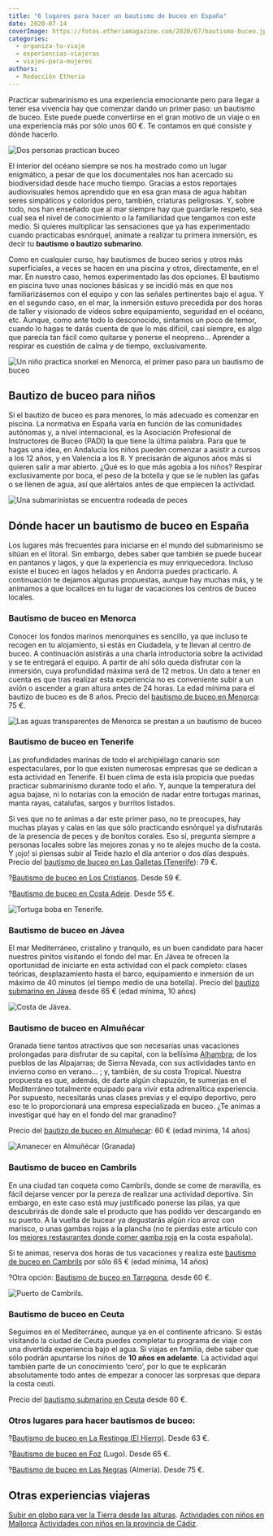 ```yaml
---
title: "6 lugares para hacer un bautismo de buceo en España"
date: 2020-07-14
coverImage: https://fotos.etheriamagazine.com/2020/07/bautismo-buceo.jpg
categories: 
  - organiza-tu-viaje
  - experiencias-viajeras
  - viajes-para-mujeres
authors: 
  - Redacción Etheria
---
```


Practicar submarinismo es una experiencia emocionante pero para llegar a tener esa vivencia hay que comenzar dando un primer paso: un bautismo de buceo. Este puede puede convertirse en el gran motivo de un viaje o en una experiencia más por sólo unos 60 €. Te contamos en qué consiste y dónde hacerlo.

![Dos personas practican buceo](https://fotos.etheriamagazine.com/2020/07/bautismo-buceo-espana-900x675.jpg "Bautismo de buceo. ©Li Yang")

El interior del océano siempre se nos ha mostrado como un lugar enigmático, a pesar de 
que los documentales nos han acercado su biodiversidad desde hace mucho tiempo. Gracias 
a estos reportajes audiovisuales hemos aprendido que en esa gran masa de agua habitan 
seres simpáticos y coloridos pero, también, criaturas peligrosas. Y, sobre todo, nos han 
enseñado que al mar siempre hay que guardarle respeto, sea cual sea el nivel de 
conocimiento o la familiaridad que tengamos con este medio. Si quieres multiplicar las 
sensaciones que ya has experimentado cuando practicabas esnórquel, anímate a realizar tu 
primera inmersión, es decir tu **bautismo o bautizo submarino**. 

Como en cualquier curso, hay bautismos de buceo serios y otros más superficiales, a 
veces se hacen en una piscina y otros, directamente, en el mar. En nuestro caso, hemos 
experimentado las dos opciones. El bautismo en piscina tuvo unas nociones básicas y se 
incidió más en que nos familiarizásemos con el equipo y con las señales pertinentes bajo 
el agua. Y en el segundo caso, en el mar, la inmersión estuvo precedida por dos horas de 
taller y visionado de vídeos sobre equipamiento, seguridad en el océano, etc. Aunque, 
como ante todo lo desconocido, sintamos un poco de temor, cuando lo hagas te darás 
cuenta de que lo más difícil, casi siempre, es algo que parecía tan fácil como quitarse 
y ponerse el neopreno... Aprender a respirar es cuestión de calma y de tiempo, 
exclusivamente. 

![Un niño practica snorkel en Menorca, el primer paso para un bautismo de buceo](https://fotos.etheriamagazine.com/2020/07/bautismo-buceo-ninos-900x600.jpg "Bautizo buceo para niños. © Nick Sarvari")

## Bautizo de buceo para niños

Si el bautizo de buceo es para menores, lo más adecuado es comenzar en piscina. La 
normativa en España varía en función de las comunidades autónomas y, a nivel 
internacional, es la Asociación Profesional de Instructores de Buceo (PADI) la que tiene 
la última palabra. Para que te hagas una idea, en Andalucía los niños pueden comenzar a 
asistir a cursos a los 12 años, y en Valencia a los 8. Y precisarán de algunos años más 
si quieren salir a mar abierto. ¿Qué es lo que más agobia a los niños? Respirar 
exclusivamente por boca, el peso de la botella y que se le nublen las gafas o se llenen 
de agua, así que alértalos antes de que empiecen la actividad. 

![Una submarinistas se encuentra rodeada de peces](https://fotos.etheriamagazine.com/2020/07/buceo-empresas-bautizo-900x675.jpg "El litoral español cuenta con decenas de empresas que se dedican al buceo.")

## Dónde hacer un bautismo de buceo en España

Los lugares más frecuentes para iniciarse en el mundo del submarinismo se sitúan en el 
litoral. Sin embargo, debes saber que también se puede bucear en pantanos y lagos, y que 
la experiencia es muy enriquecedora. Incluso existe el buceo en lagos helados y en 
Andorra puedes practicarlo. A continuación te dejamos algunas propuestas, aunque hay 
muchas más, y te animamos a que localices en tu lugar de vacaciones los centros de buceo 
locales. 

### Bautismo de buceo en Menorca

Conocer los fondos marinos menorquines es sencillo, ya que incluso te recogen en tu 
alojamiento, si estás en Ciudadela, y te llevan al centro de buceo. A continuación 
asistirás a una charla introductoria sobre la actividad y se te entregará el equipo. A 
partir de ahí sólo queda disfrutar con la inmersión, cuya profundidad máxima será de 12 
metros. Un dato a tener en cuenta es que tras realizar esta experiencia no es 
conveniente subir a un avión o ascender a gran altura antes de 24 horas. La edad mínima 
para el bautizo de buceo es de 8 años. Precio del [bautismo de buceo en 
Menorca](https://www.civitatis.com/es/menorca/bautismo-buceo-menorca/?aid=10211): 75 €. 

![Las aguas transparentes de Menorca se prestan a un bautismo de buceo](https://fotos.etheriamagazine.com/2020/07/buceo-menorca-900x619.jpg "Las transparentes aguas de Menorca son ideales para el buceo. © Natalia Ponce")

### Bautismo de buceo en Tenerife

Las profundidades marinas de todo el archipiélago canario son espectaculares, por lo que 
existen numerosas empresas que se dedican a esta actividad en Tenerife. El buen clima de 
esta isla propicia que puedas practicar submarinismo durante todo el año. Y, aunque la 
temperatura del agua bajase, ni lo notarías con la emoción de nadar entre tortugas 
marinas, manta rayas, catalufas, sargos y burritos listados. 

Si ves que no te animas a dar este primer paso, no te preocupes, hay muchas playas y 
calas en las que sólo practicando esnórquel ya disfrutarás de la presencia de peces y de 
bonitos corales. Eso sí, pregunta siempre a personas locales sobre las mejores zonas y 
no te alejes mucho de la costa. Y ¡ojo! si piensas subir al Teide hazlo el día anterior 
o dos días después. Precio del [bautismo de buceo en Las Galletas 
(Tenerife](https://www.civitatis.com/es/tenerife/bautismo-buceo-tenerife/?aid=10211)): 
79 €. 

?[Bautismo de buceo en Los 
Cristianos](https://www.civitatis.com/es/los-cristianos/bautismo-buceo-cristianos/?aid=10211). 
Desde 59 €. 

?[Bautismo de buceo en Costa 
Adeje](https://www.civitatis.com/es/costa-adeje/bautismo-buceo-costa-adeje/?aid=10211). 
Desde 55 €. 

![Tortuga boba en Tenerife.](https://fotos.etheriamagazine.com/2020/07/tortuga-buceo-tenerife-900x577.jpg "Tortuga boba en Tenerife. © Pablo Valerio")

### Bautismo de buceo en Jávea

El mar Mediterráneo, cristalino y tranquilo, es un buen candidato para hacer nuestros 
pinitos visitando el fondo del mar. En Jávea te ofrecen la oportunidad de iniciarte en 
esta actividad con el pack completo: clases teóricas, desplazamiento hasta el barco, 
equipamiento e inmersión de un máximo de 40 minutos (el tiempo medio de una botella). 
Precio del [bautizo submarino en 
Jávea](https://www.civitatis.com/es/javea/bautismo-buceo-javea/?aid=10211) desde 65 € 
(edad mínima, 10 años) 

![Costa de Jávea.](https://fotos.etheriamagazine.com/2020/07/costa-javea-buceo-900x600.jpg "Costa de Jávea. © Dominique Devroye")

### Bautismo de buceo en Almuñécar

Granada tiene tantos atractivos que son necesarias unas vacaciones prolongadas para 
disfrutar de su capital, con la bellísima [Alhambra](http://etheriamagazine.com/2020/05/29/48-horas-en-el-albayzin-y-la-alhambra/); 
de los pueblos de las Alpajarras; de Sierra Nevada, con sus actividades tanto en 
invierno como en verano… ; y, también, de su costa Tropical. Nuestra propuesta es que, 
además, de darte algún chapuzón, te sumerjas en el Mediterráneo totalmente equipado para 
vivir esta adrenalítica experiencia. Por supuesto, necesitarás unas clases previas y el 
equipo deportivo, pero eso te lo proporcionará una empresa especializada en buceo. ¿Te 
animas a investigar qué hay en el fondo del mar granadino? 

Precio del [bautizo de buceo en 
Almuñecar](https://www.civitatis.com/es/almunecar/bautismo-buceo-almunecar/?aid=10211): 
60 € (edad mínima, 14 años) 

![Amanecer en Almuñécar (Granada)](https://fotos.etheriamagazine.com/2020/07/almunecar-amanecer-buceo-900x506.jpg "Amanecer en Almuñécar (Granada). © Daroca 30")

### Bautismo de buceo en Cambrils

En una ciudad tan coqueta como Cambrils, donde se come de maravilla, es fácil dejarse 
vencer por la pereza de realizar una actividad deportiva. Sin embargo, en este caso está 
muy justificado ponerse las pilas, ya que descubrirás de donde sale el producto que has 
podido ver descargando en su puerto. A la vuelta de bucear ya degustarás algún rico 
arroz con marisco, o unas gambas rojas a la plancha (no te pierdas este artículo con los [mejores 
restaurantes donde comer gamba 
roja](http://etheriamagazine.com/2019/07/02/mejores-restaurantes-gamba-roja-blanca-palamos-cambrils-valencia-almeria-huelva/) 
en la costa española). 

Si te animas, reserva dos horas de tus vacaciones y realiza este [bautismo de buceo en 
Cambrils](https://www.civitatis.com/es/cambrils/bautismo-buceo-cambrils/?aid=10211) por 
sólo 65 € (edad mínima, 14 años) 

?Otra opción: [Bautismo de buceo en 
Tarragona](https://www.civitatis.com/es/tarragona/bautismo-buceo-tarragona/?aid=10211), 
desde 60 €. 

![Puerto de Cambrils.](https://fotos.etheriamagazine.com/2020/07/cambrils-puerto-900x600.jpg "Puerto de Cambrils. © Litoral Costa Dorada")

### Bautismo de buceo en Ceuta

Seguimos en el Mediterráneo, aunque ya en el continente africano. Si estás visitando la 
ciudad de Ceuta puedes completar tu programa de viaje con una divertida experiencia bajo 
el agua. Si viajas en familia, debe saber que sólo podrán apuntarse los niños de **10 
años en adelante**. La actividad aquí también parte de un conocimiento ‘cero’, por lo 
que te explicarán absolutamente todo antes de empezar a conocer las sorpresas que depara 
la costa ceutí. 

Precio del [bautismo submarino en 
Ceuta](https://www.civitatis.com/es/ceuta/bautismo-buceo-ceuta/?aid=10211) desde 60 €. 

### Otros lugares para hacer bautismos de buceo:

?[Bautismo de buceo en La Restinga (El 
Hierro)](https://www.civitatis.com/es/la-restinga/bautismo-buceo-hierro/?aid=10211). 
Desde 63 €. 

?[Bautismo de buceo en 
Foz](https://www.civitatis.com/es/foz/bautismo-buceo-foz/?aid=10211) (Lugo). Desde 65 €. 

?[Bautismo de buceo en Las 
Negras](https://www.civitatis.com/es/negras/bautismo-buceo-las-negras/?aid=10211) 
(Almería). Desde 75 €. 

## Otras experiencias viajeras

[Subir en globo para ver la Tierra desde las 
alturas](http://etheriamagazine.com/2020/07/07/vuelos-en-globo-en-espana-regalo-viajero/). 
[Actividades con niños en 
Mallorca](http://etheriamagazine.com/2020/06/16/8-excursiones-en-mallorca-para-un-viaje-en-familia-con-ninos/) 
[Actividades con niños en la provincia de 
Cádiz](http://etheriamagazine.com/2020/03/12/12-actividades-familiares-para-viajes-con-ninos-en-cadiz/).
